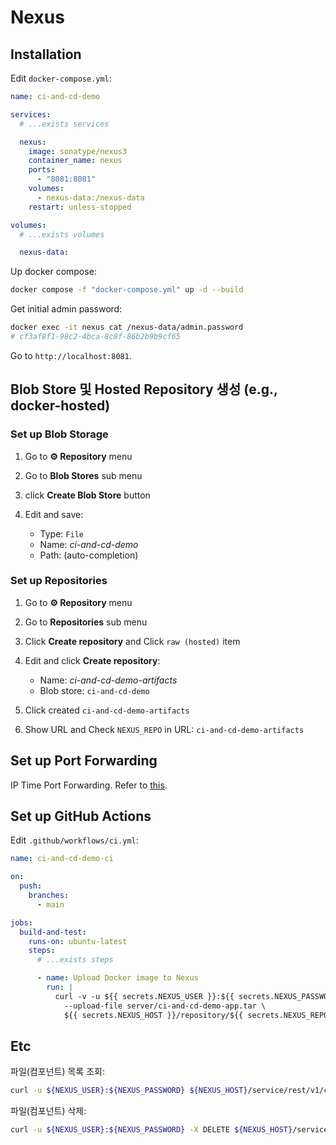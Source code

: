 # Nexus

## Installation

Edit `docker-compose.yml`:

```yaml
name: ci-and-cd-demo

services:
  # ...exists services

  nexus:
    image: sonatype/nexus3
    container_name: nexus
    ports:
      - "8081:8081"
    volumes:
      - nexus-data:/nexus-data
    restart: unless-stopped

volumes:
  # ...exists volumes

  nexus-data:
```

Up docker compose:

```bash
docker compose -f "docker-compose.yml" up -d --build
```

Get initial admin password:

```bash
docker exec -it nexus cat /nexus-data/admin.password
# cf3af8f1-98c2-4bca-8c8f-86b2b9b9cf65
```

Go to `http://localhost:8081`.

## Blob Store 및 Hosted Repository 생성 (e.g., docker-hosted)

### Set up Blob Storage

1. Go to **⚙️ Repository** menu

2. Go to **Blob Stores** sub menu

3. click **Create Blob Store** button

4. Edit and save:

   - Type: `File`
   - Name: _ci-and-cd-demo_
   - Path: (auto-completion)

### Set up Repositories

1. Go to **⚙️ Repository** menu

2. Go to **Repositories** sub menu

3. Click **Create repository** and Click `raw (hosted)` item

4. Edit and click **Create repository**:

   - Name: _ci-and-cd-demo-artifacts_
   - Blob store: `ci-and-cd-demo`

5. Click created `ci-and-cd-demo-artifacts`

6. Show URL and Check `NEXUS_REPO` in URL:
   `ci-and-cd-demo-artifacts`

## Set up Port Forwarding

IP Time Port Forwarding. Refer to [this](./port_forwarding.md).

## Set up GitHub Actions

Edit `.github/workflows/ci.yml`:

```yml
name: ci-and-cd-demo-ci

on:
  push:
    branches:
      - main

jobs:
  build-and-test:
    runs-on: ubuntu-latest
    steps:
      # ...exists steps

      - name: Upload Docker image to Nexus
        run: |
          curl -v -u ${{ secrets.NEXUS_USER }}:${{ secrets.NEXUS_PASSWORD }} \
            --upload-file server/ci-and-cd-demo-app.tar \
            ${{ secrets.NEXUS_HOST }}/repository/${{ secrets.NEXUS_REPO }}/ci-and-cd-demo-app.tar
```

## Etc

파일(컴포넌트) 목록 조회:

```bash
curl -u ${NEXUS_USER}:${NEXUS_PASSWORD} ${NEXUS_HOST}/service/rest/v1/components?repository=${NEXUS_REPO}
```

파일(컴포넌트) 삭제:

```bash
curl -u ${NEXUS_USER}:${NEXUS_PASSWORD} -X DELETE ${NEXUS_HOST}/service/rest/v1/components/${COMPONENT_ID}
```
